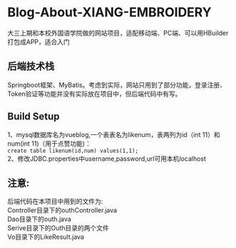 # Blog-About-XIANG-EMBROIDERY
  大三上期和本校外国语学院做的网站项目，适配移动端、PC端、可以用HBuilder打包成APP，适合入门

## 后端技术栈<br>
  Springboot框架、MyBatis。考虑到实际，网站只用到了部分功能，登录注册、Token验证等功能并没有实际放在项目中，但后端代码中有写。

## Build Setup <br>
  1、mysql数据库名为vueblog,一个表表名为likenum，表两列为id（int 11）和num(int 11)（用于点赞功能)：<br>
 `
create table likenum(id,num) values(1,1);
 `<br>
  2、修改JDBC.properties中username,password,url可用本机localhost<br>

## 注意:
  后端代码在本项目中用到的文件为:<br>
  Controller目录下的outhController.java<br>
  Dao目录下的outh.java<br>
  Serive目录下的Outh目录的两个文件<br>
  Vo目录下的LikeResult.java<br>
